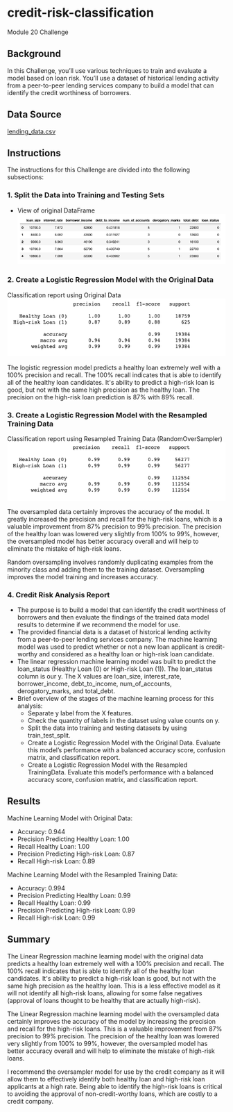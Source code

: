 # credit-risk-classification
Module 20 Challenge

## Background
In this Challenge, you’ll use various techniques to train and evaluate a model based on loan risk. You’ll use a dataset of historical lending activity from a peer-to-peer lending services company to build a model that can identify the credit worthiness of borrowers.

## Data Source
[lending_data.csv](Credit_Risk/Resources/lending_data.csv)

## Instructions
The instructions for this Challenge are divided into the following subsections:

### 1. Split the Data into Training and Testing Sets
* View of original DataFrame
![](Credit_Risk/Images/Original%20data.png)

### 2. Create a Logistic Regression Model with the Original Data
 Classification report using Original Data
![](Credit_Risk/Images/Classification%20report.png)

The logistic regression model predicts a healthy loan extremely well with a 100% precision and recall. The 100% recall indicates that is able to identify all of the healthy loan candidates. It's ability to predict a high-risk loan is good, but not with the same high precision as the healthy loan. The precision on the high-risk loan prediction is 87% with 89% recall.

### 3. Create a Logistic Regression Model with the Resampled Training Data
Classification report using Resampled Training Data (RandomOverSampler)
![](Credit_Risk/Images/Oversampled%20classification%20report.png)

The oversampled data certainly improves the accuracy of the model. It greatly increased the precision and recall for the high-risk loans, which is a valuable improvement from 87% precision to 99% precision. The precision of the healthy loan was lowered very slightly from 100% to 99%, however, the oversampled model has better accuracy overall and will help to eliminate the mistake of high-risk loans.

Random oversampling involves randomly duplicating examples from the minority class and adding them to the training dataset. Oversampling improves the model training and increases accuracy.

### 4. Credit Risk Analysis Report

* The purpose is to build a model that can identify the credit worthiness of borrowers and then evaluate the findings of the trained data model results to determine if we recommend the model for use.
* The provided financial data is a dataset of historical lending activity from a peer-to-peer lending services company. The machine learning model was used to predict whether or not a new loan applicant is credit-worthy and considered as a healthy loan or high-risk loan candidate.
* The linear regression machine learning model was built to predict the loan_status (Healthy Loan (0) or High-risk Loan (1)). The loan_status column is our y. The X values are loan_size, interest_rate, borrower_income, debt_to_income, num_of_accounts, derogatory_marks, and total_debt. 
* Brief overview of the stages of the machine learning process for this analysis:
    * Separate y label from the X features.
    * Check the quantity of labels in the dataset using value counts on y.
    * Split the data into training and testing datasets by using train_test_split.
    * Create a Logistic Regression Model with the Original Data. Evaluate this model’s performance with a balanced accuracy score, confusion matrix, and classification report.
    * Create a Logistic Regression Model with the Resampled TrainingData. Evaluate this model’s performance with a balanced accuracy score, confusion matrix, and classification report.


## Results

Machine Learning Model with Original Data:
  * Accuracy: 0.944
  * Precision Predicting Healthy Loan: 1.00
  * Recall Healthy Loan: 1.00
  * Precision Predicting High-risk Loan: 0.87
  * Recall High-risk Loan: 0.89


Machine Learning Model with the Resampled Training Data:
  * Accuracy: 0.994
  * Precision Predicting Healthy Loan: 0.99
  * Recall Healthy Loan: 0.99
  * Precision Predicting High-risk Loan: 0.99
  * Recall High-risk Loan: 0.99


## Summary

The Linear Regression machine learning model with the original data predicts a healthy loan extremely well with a 100% precision and recall. The 100% recall indicates that is able to identify all of the healthy loan candidates. It's ability to predict a high-risk loan is good, but not with the same high precision as the healthy loan. This is a less effective model as it will not identify all high-risk loans, allowing for some false negatives (approval of loans thought to be healthy that are actually high-risk).

The Linear Regression machine learning model with the oversampled data certainly improves the accuracy of the model by increasing the precision and recall for the high-risk loans. This is a valuable improvement from 87% precision to 99% precision. The precision of the healthy loan was lowered very slightly from 100% to 99%, however, the oversampled model has better accuracy overall and will help to eliminate the mistake of high-risk loans.

I recommend the oversampler model for use by the credit company as it will allow them to effectively identify both healthy loan and high-risk loan applicants at a high rate. Being able to identify the high-risk loans is critical to avoiding the approval of non-credit-worthy loans, which are costly to a credit company.   

